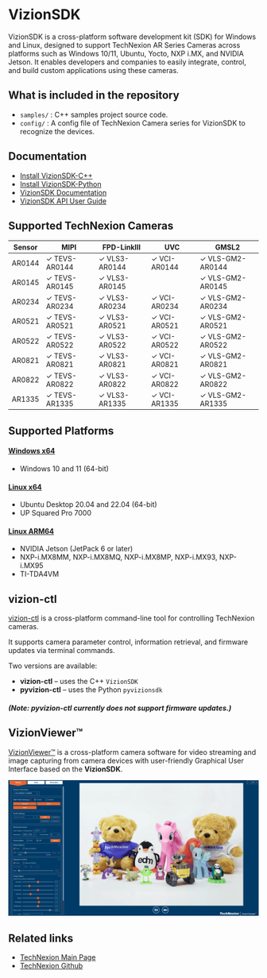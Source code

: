 # VizionSDK
VizionSDK is a cross-platform software development kit (SDK) for Windows and Linux, designed to support TechNexion AR Series Cameras across platforms such as Windows 10/11, Ubuntu, Yocto, NXP i.MX, and NVIDIA Jetson. It enables developers and companies to easily integrate, control, and build custom applications using these cameras.

## What is included in the repository
- `samples/` : C++ samples project source code.
- `config/` : A config file of TechNexion Camera series for VizionSDK to recognize the devices.

## Documentation
- [Install VizionSDK-C++](https://developer.technexion.com/docs/vizionsdk-cpp-installation)
- [Install VizionSDK-Python](https://developer.technexion.com/docs/vizionsdk-python-installation)
- [VizionSDK Documentation](https://developer.technexion.com/docs/vizionsdk-overview)
- [VizionSDK API User Guide](https://developer.technexion.com/docs/vizionsdk-api-log-file-setting)

## Supported TechNexion Cameras

| Sensor | MIPI           | FPD-LinkIII      | UVC            | GMSL2            |
|--------|----------------|------------------|----------------|------------------|
| AR0144 | ✓ TEVS-AR0144  | ✓ VLS3-AR0144    | ✓ VCI-AR0144   | ✓ VLS-GM2-AR0144 |
| AR0145 | ✓ TEVS-AR0145  | ✓ VLS3-AR0145    |                | ✓ VLS-GM2-AR0145 |
| AR0234 | ✓ TEVS-AR0234  | ✓ VLS3-AR0234    | ✓ VCI-AR0234   | ✓ VLS-GM2-AR0234 |
| AR0521 | ✓ TEVS-AR0521  | ✓ VLS3-AR0521    | ✓ VCI-AR0521   | ✓ VLS-GM2-AR0521 |
| AR0522 | ✓ TEVS-AR0522  | ✓ VLS3-AR0522    | ✓ VCI-AR0522   | ✓ VLS-GM2-AR0522 |
| AR0821 | ✓ TEVS-AR0821  | ✓ VLS3-AR0821    | ✓ VCI-AR0821   | ✓ VLS-GM2-AR0821 |
| AR0822 | ✓ TEVS-AR0822  | ✓ VLS3-AR0822    | ✓ VCI-AR0822   | ✓ VLS-GM2-AR0822 |
| AR1335 | ✓ TEVS-AR1335  | ✓ VLS3-AR1335    | ✓ VCI-AR1335   | ✓ VLS-GM2-AR1335 |

## Supported Platforms

#### [Windows x64](https://developer.technexion.com/docs/vizionsdk-cpp-installation#windowsx64)
- Windows 10 and 11 (64-bit)
#### [Linux x64](https://developer.technexion.com/docs/vizionsdk-cpp-installation#linuxx64)
- Ubuntu Desktop 20.04 and 22.04 (64-bit)
- UP Squared Pro 7000
#### [Linux ARM64](https://developer.technexion.com/docs/vizionsdk-cpp-installation#linuxarm64)
- NVIDIA Jetson (JetPack 6 or later)
- NXP-i.MX8MM, NXP-i.MX8MQ, NXP-i.MX8MP, NXP-i.MX93, NXP-i.MX95
- TI-TDA4VM

## vizion-ctl

[vizion-ctl](https://developer.technexion.com/docs/vizion-ctl) is a cross-platform command-line tool for controlling TechNexion cameras.

It supports camera parameter control, information retrieval, and firmware updates via terminal commands.

Two versions are available:
- **vizion-ctl** – uses the C++ `VizionSDK`
- **pyvizion-ctl** – uses the Python `pyvizionsdk`
##### (Note: pyvizion-ctl currently does not support firmware updates.)

## VizionViewer™

[VizionViewer™](https://developer.technexion.com/docs/vizionviewer-overview) is a cross-platform camera software for video streaming and image capturing from camera devices with user-friendly Graphical User Interface based on the **VizionSDK**.

![VizionViewer GUI interface](./doc/resources/VizionViewer.png)

## Related links
- [TechNexion Main Page](https://www.technexion.com/)
- [TechNexion Github](https://github.com/TechNexion)

